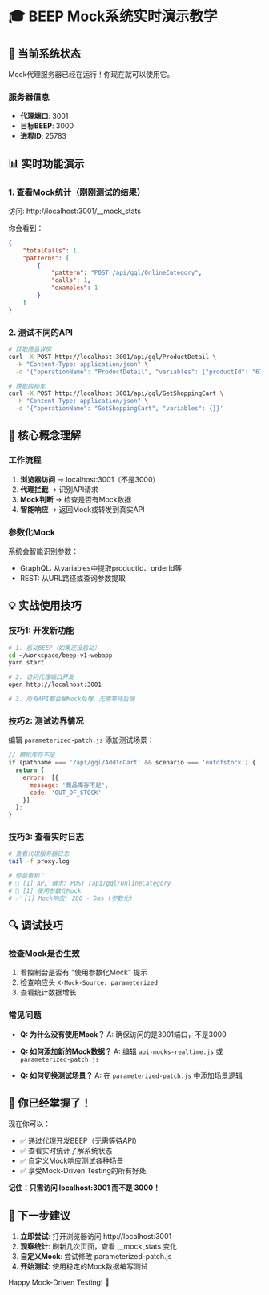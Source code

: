# 🎓 BEEP Mock系统实时演示教学

## 🚀 当前系统状态

Mock代理服务器已经在运行！你现在就可以使用它。

### 服务器信息
- **代理端口**: 3001 
- **目标BEEP**: 3000
- **进程ID**: 25783

## 📊 实时功能演示

### 1. 查看Mock统计（刚刚测试的结果）
访问: http://localhost:3001/__mock_stats

你会看到：
```json
{
    "totalCalls": 1,
    "patterns": [
        {
            "pattern": "POST /api/gql/OnlineCategory",
            "calls": 1,
            "examples": 1
        }
    ]
}
```

### 2. 测试不同的API
```bash
# 获取商品详情
curl -X POST http://localhost:3001/api/gql/ProductDetail \
  -H "Content-Type: application/json" \
  -d '{"operationName": "ProductDetail", "variables": {"productId": "67287c47e097f800076d2c77"}}'

# 获取购物车
curl -X POST http://localhost:3001/api/gql/GetShoppingCart \
  -H "Content-Type: application/json" \
  -d '{"operationName": "GetShoppingCart", "variables": {}}'
```

## 🎯 核心概念理解

### 工作流程
1. **浏览器访问** → localhost:3001（不是3000）
2. **代理拦截** → 识别API请求
3. **Mock判断** → 检查是否有Mock数据
4. **智能响应** → 返回Mock或转发到真实API

### 参数化Mock
系统会智能识别参数：
- GraphQL: 从variables中提取productId、orderId等
- REST: 从URL路径或查询参数提取

## 💡 实战使用技巧

### 技巧1: 开发新功能
```bash
# 1. 启动BEEP（如果还没启动）
cd ~/workspace/beep-v1-webapp
yarn start

# 2. 访问代理端口开发
open http://localhost:3001

# 3. 所有API都会被Mock处理，无需等待后端
```

### 技巧2: 测试边界情况
编辑 `parameterized-patch.js` 添加测试场景：
```javascript
// 模拟库存不足
if (pathname === '/api/gql/AddToCart' && scenario === 'outofstock') {
  return {
    errors: [{
      message: '商品库存不足',
      code: 'OUT_OF_STOCK'
    }]
  };
}
```

### 技巧3: 查看实时日志
```bash
# 查看代理服务器日志
tail -f proxy.log

# 你会看到：
# 📡 [1] API 请求: POST /api/gql/OnlineCategory
# 🎯 [1] 使用参数化Mock
# ✅ [1] Mock响应: 200 - 5ms (参数化)
```

## 🔍 调试技巧

### 检查Mock是否生效
1. 看控制台是否有 "使用参数化Mock" 提示
2. 检查响应头 `X-Mock-Source: parameterized`
3. 查看统计数据增长

### 常见问题
- **Q: 为什么没有使用Mock？**
  A: 确保访问的是3001端口，不是3000

- **Q: 如何添加新的Mock数据？**
  A: 编辑 `api-mocks-realtime.js` 或 `parameterized-patch.js`

- **Q: 如何切换测试场景？**
  A: 在 `parameterized-patch.js` 中添加场景逻辑

## 🎉 你已经掌握了！

现在你可以：
- ✅ 通过代理开发BEEP（无需等待API）
- ✅ 查看实时统计了解系统状态
- ✅ 自定义Mock响应测试各种场景
- ✅ 享受Mock-Driven Testing的所有好处

**记住：只需访问 localhost:3001 而不是 3000！**

## 📝 下一步建议

1. **立即尝试**: 打开浏览器访问 http://localhost:3001
2. **观察统计**: 刷新几次页面，查看 __mock_stats 变化
3. **自定义Mock**: 尝试修改 parameterized-patch.js
4. **开始测试**: 使用稳定的Mock数据编写测试

Happy Mock-Driven Testing! 🚀